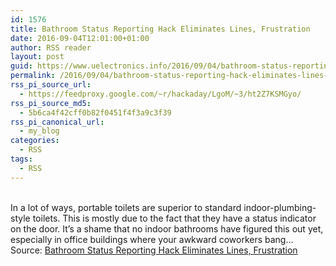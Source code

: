 ```yaml
---
id: 1576
title: Bathroom Status Reporting Hack Eliminates Lines, Frustration
date: 2016-09-04T12:01:00+01:00
author: RSS reader
layout: post
guid: https://www.uelectronics.info/2016/09/04/bathroom-status-reporting-hack-eliminates-lines-frustration/
permalink: /2016/09/04/bathroom-status-reporting-hack-eliminates-lines-frustration/
rss_pi_source_url:
  - https://feedproxy.google.com/~r/hackaday/LgoM/~3/ht2Z7KSMGyo/
rss_pi_source_md5:
  - 5b6ca4f42cff0b82f0451f4f3a9c3f39
rss_pi_canonical_url:
  - my_blog
categories:
  - RSS
tags:
  - RSS
---
```

&#013;  
In a lot of ways, portable toilets are superior to standard indoor-plumbing-style toilets. This is mostly due to the fact that they have a status indicator on the door. It’s a shame that no indoor bathrooms have figured this out yet, especially in office buildings where your awkward coworkers bang…&#013;  
Source: <a href="https://feedproxy.google.com/~r/hackaday/LgoM/~3/ht2Z7KSMGyo/" target="_blank">Bathroom Status Reporting Hack Eliminates Lines, Frustration</a>